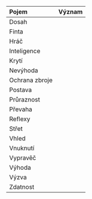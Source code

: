 | Pojem          | Význam | 
| :------------- | ------ |
| Dosah          | |
| Finta          | |
| Hráč           | |
| Inteligence    | |
| Krytí          | |
| Nevýhoda       | |
| Ochrana zbroje | |
| Postava        | |
| Průraznost     | |
| Převaha        | |
| Reflexy        | |
| Střet          | |
| Vhled          | |
| Vnuknutí       | |
| Vypravěč       | |
| Výhoda         | |
| Výzva          | |
| Zdatnost       | |
